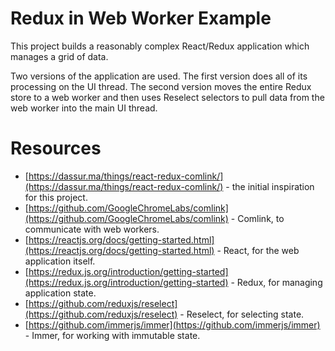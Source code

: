# Redux in Web Worker Example

This project builds a reasonably complex React/Redux application which
manages a grid of data.

Two versions of the application are used. The first version does all of
its processing on the UI thread. The second version moves the entire Redux
store to a web worker and then uses Reselect selectors to pull data
from the web worker into the main UI thread.

# Resources

- [https://dassur.ma/things/react-redux-comlink/](https://dassur.ma/things/react-redux-comlink/) - the initial inspiration for this project.
- [https://github.com/GoogleChromeLabs/comlink](https://github.com/GoogleChromeLabs/comlink) - Comlink, to communicate with web workers.
- [https://reactjs.org/docs/getting-started.html](https://reactjs.org/docs/getting-started.html) - React, for the web application itself.
- [https://redux.js.org/introduction/getting-started](https://redux.js.org/introduction/getting-started) - Redux, for managing application state.
- [https://github.com/reduxjs/reselect](https://github.com/reduxjs/reselect) - Reselect, for selecting state.
- [https://github.com/immerjs/immer](https://github.com/immerjs/immer) - Immer, for working with immutable state.
